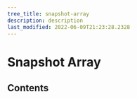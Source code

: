 ```yaml
---
tree_title: snapshot-array
description: description
last_modified: 2022-06-09T21:23:28.2328
---
```


# Snapshot Array

## Contents
